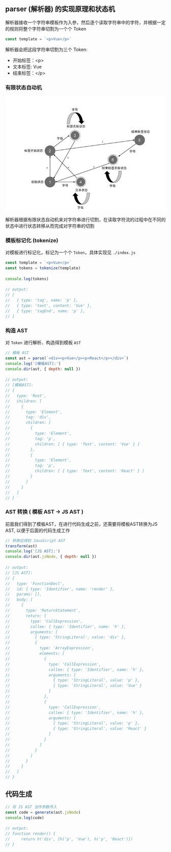 ## parser (解析器) 的实现原理和状态机

解析器接收一个字符串模板作为入参，然后逐个读取字符串中的字符，并根据一定的规则将整个字符串切割为一个个 Token

```js
const template = `<p>Vue</p>`
```

解析器会把这段字符串切割为三个 Token: 
- 开始标签：\<p\>
- 文本标签: Vue
- 结束标签：\</p\>

### 有限状态自动机

![有限状态自动机](../images/limited-auto-machine.png)

解析器根据有限状态自动机来对字符串进行切割，在读取字符流的过程中在不同的状态中进行状态转移从而完成对字符串的切割

### 模板标记化 (tokenize)

对模板进行标记化，标记为一个个 <code>Token</code>，具体实现见 <code>./index.js</code>

```js
const template = `<p>Vue</p>`
const tokens = tokenize(template)

console.log(tokens)

// output:
// [
//   { type: 'tag', name: 'p' },
//   { type: 'text', content: 'Vue' },
//   { type: 'tagEnd', name: 'p' },
// ]
```

### 构造 AST

对 <code>Token</code> 进行解析、构造得到模板 <code>AST</code>

```js
// 模板 AST
const ast = parse(`<div><p>Vue</p><p>React</p></div>`)
console.log('[模板AST]:')
console.dir(ast, { depth: null })

// output:
// [模板AST]:
// {
//   type: 'Root',
//   children: [
//     {
//       type: 'Element',
//       tag: 'div',
//       children: [
//         {
//           type: 'Element',
//           tag: 'p',
//           children: [ { type: 'Text', content: 'Vue' } ]
//         },
//         {
//           type: 'Element',
//           tag: 'p',
//           children: [ { type: 'Text', content: 'React' } ]
//         }
//       ]
//     }
//   ]
// }
```

### AST 转换 ( 模板 AST -> JS AST )

前面我们得到了模板AST，在进行代码生成之前，还需要将模板AST转换为JS AST, 以便于后面的代码生成工作

```js
// 转换后得到 JavaScript AST
transform(ast)
console.log('[JS AST]:')
console.dir(ast.jsNode, { depth: null })

// output:
// [JS AST]:
// {
//   type: 'FunctionDecl',
//   id: { type: 'Identifier', name: 'render' },
//   params: [],
//   body: [
//     {
//       type: 'ReturnStatement',
//       return: {
//         type: 'CallExpression',
//         callee: { type: 'Identifier', name: 'h' },
//         arguments: [
//           { type: 'StringLiteral', value: 'div' },
//           {
//             type: 'ArrayExpression',
//             elements: [
//               {
//                 type: 'CallExpression',
//                 callee: { type: 'Identifier', name: 'h' },
//                 arguments: [
//                   { type: 'StringLiteral', value: 'p' },
//                   { type: 'StringLiteral', value: 'Vue' }
//                 ]
//               },
//               {
//                 type: 'CallExpression',
//                 callee: { type: 'Identifier', name: 'h' },
//                 arguments: [
//                   { type: 'StringLiteral', value: 'p' },
//                   { type: 'StringLiteral', value: 'React' }
//                 ]
//               }
//             ]
//           }
//         ]
//       }
//     }
//   ]
// }
```

## 代码生成

```js
// 将 JS AST 当作参数传入
const code = generate(ast.jsNode)
console.log(code)

// output:
// function render() {
//     return h('div', [h('p', 'Vue'), h('p', 'React')])
// }
```